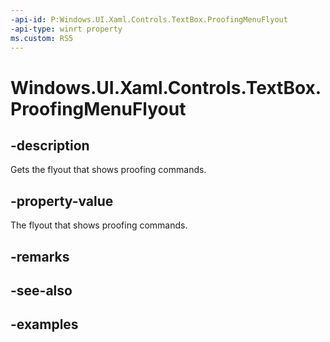 ```yaml
---
-api-id: P:Windows.UI.Xaml.Controls.TextBox.ProofingMenuFlyout
-api-type: winrt property
ms.custom: RS5
---
```


<!-- Property syntax.
public FlyoutBase ProofingMenuFlyout { get; }
-->

# Windows.UI.Xaml.Controls.TextBox.ProofingMenuFlyout

## -description

Gets the flyout that shows proofing commands.



## -property-value

The flyout that shows proofing commands.

## -remarks

## -see-also

## -examples

